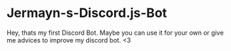 # Jermayn-s-Discord.js-Bot
Hey, thats my first Discord Bot. Maybe you can use it for your own or give me advices to improve my discord bot. &lt;3
